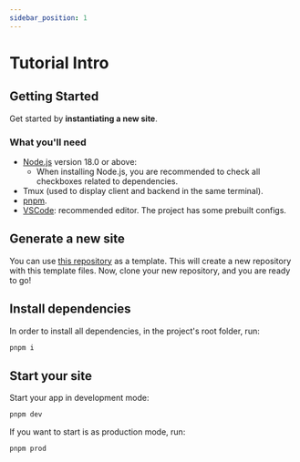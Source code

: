 ```yaml
---
sidebar_position: 1
---
```


# Tutorial Intro

## Getting Started

Get started by **instantiating a new site**.

### What you'll need

- [Node.js](https://nodejs.org/en/download/) version 18.0 or above:
  - When installing Node.js, you are recommended to check all checkboxes related to dependencies.
- Tmux (used to display client and backend in the same terminal).
- [pnpm](https://pnpm.io/).
- [VSCode](https://code.visualstudio.com/): recommended editor. The project has some prebuilt configs.

## Generate a new site

You can use [this repository](https://github.com/TheMineWay/NestFlux) as a template. This will create a new repository with this template files. Now, clone your new repository, and you are ready to go!

## Install dependencies

In order to install all dependencies, in the project's root folder, run:

```bash
pnpm i
```

## Start your site

Start your app in development mode:

```bash
pnpm dev
```

If you want to start is as production mode, run:

```bash
pnpm prod
```
